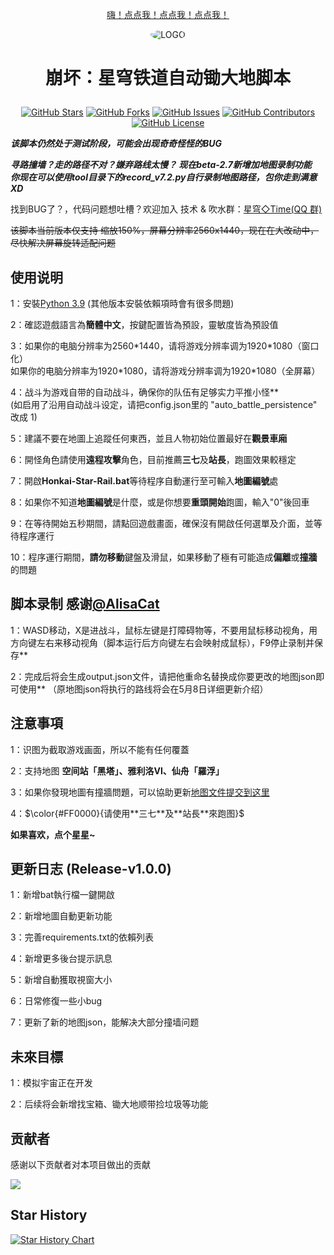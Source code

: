 <div align="center">

[嗨！点点我！点点我！点点我！](#注意)

<img alt="LOGO" src="https://github.com/Starry-Wind/Honkai-Star-Rail/blob/318c2c19c45d7c26f6b663a57018519f367a09a5/temp/love!.png" style="border-radius:50%">

<h1 align="center">

崩坏：星穹铁道自动锄大地脚本

</h1>
 
[![GitHub Stars](https://img.shields.io/github/stars/Starry-Wind/Honkai-Star-Rail?style=flat-square)](https://github.com/Starry-Wind/Honkai-Star-Rail/stargazers)
[![GitHub Forks](https://img.shields.io/github/forks/Starry-Wind/Honkai-Star-Rail?style=flat-square)](https://github.com/Starry-Wind/Honkai-Star-Rail/network)
[![GitHub Issues](https://img.shields.io/github/issues/Starry-Wind/Honkai-Star-Rail?style=flat-square)](https://github.com/Starry-Wind/Honkai-Star-Rail/issues)
[![GitHub Contributors](https://img.shields.io/github/contributors/Starry-Wind/Honkai-Star-Rail?style=flat-square)](https://github.com/Starry-Wind/Honkai-Star-Rail/graphs/contributors)
[![GitHub License](https://img.shields.io/github/license/Starry-Wind/Honkai-Star-Rail?style=flat-square)](https://github.com/Starry-Wind/Honkai-Star-Rail/blob/main/LICENSE)
</div>

*****该脚本仍然处于测试阶段，可能会出现奇奇怪怪的BUG*****

***寻路撞墙？走的路径不对？嫌弃路线太慢？ 现在beta-2.7新增加地图录制功能***<br>
***你现在可以使用tool目录下的record_v7.2.py自行录制地图路径，包你走到满意 XD***

找到BUG了？，代码问题想吐槽？欢迎加入 技术 & 吹水群：[星穹◇Time(QQ 群)](https://qm.qq.com/cgi-bin/qm/qr?k=xdCO46fHlVcY7D2L7elXzqcxL3nyTGnW&jump_from=webapi&authKey=uWZooQ2szv+nG/re7luCKn8LW1KibSb0vvi0FycA45Mglm5AGM1GP2iJ+SiWmDwg)<br>

~~该脚本当前版本仅支持 缩放150%，屏幕分辨率2560x1440，现在在大改动中，尽快解决屏幕旋转适配问题~~

## 使用说明

1：安裝[Python 3.9](https://www.python.org/downloads/release/python-390/) (其他版本安裝依賴項時會有很多問題)

2：確認遊戲語言為**簡體中文**，按鍵配置皆為預設，靈敏度皆為預設值

3：如果你的电脑分辨率为2560\*1440，请将游戏分辨率调为1920\*1080（窗口化）<br>
   如果你的电脑分辨率为1920\*1080，请将游戏分辨率调为1920\*1080（全屏幕）
   
4：战斗为游戏自带的自动战斗，确保你的队伍有足够实力平推小怪**<br>
   (如启用了沿用自动战斗设定，请把config.json里的 "auto_battle_persistence" 改成 1) 

5：建議不要在地圖上追蹤任何東西，並且人物初始位置最好在**觀景車廂**

6：開怪角色請使用**遠程攻擊**角色，目前推薦**三七**及**站長**，跑圖效果較穩定

7：開啟**Honkai-Star-Rail.bat**等待程序自動運行至可輸入**地圖編號**處

8：如果你不知道**地圖編號**是什麼，或是你想要**重頭開始**跑圖，輸入"0"後回車

9：在等待開始五秒期間，請點回遊戲畫面，確保沒有開啟任何選單及介面，並等待程序運行

10：程序運行期間，**請勿移動**鍵盤及滑鼠，如果移動了極有可能造成**偏離**或**撞牆**的問題

## 脚本录制 **感谢**[@AlisaCat](https://github.com/AlisaCat-S)

1：WASD移动，X是进战斗，鼠标左键是打障碍物等，不要用鼠标移动视角，用方向键左右来移动视角（脚本运行后方向键左右会映射成鼠标），F9停止录制并保存**

2：完成后将会生成output.json文件，请把他重命名替换成你要更改的地图json即可使用** （原地图json将执行的路线将会在5月8日详细更新介绍）
 
## 注意事項
 
1：识图为截取游戏画面，所以不能有任何覆蓋
 
2：支持地图 **空间站「黑塔」、雅利洛VI、仙舟「羅浮」**

3：如果你發現地圖有撞牆問題，可以協助更新[地图文件提交到这里](https://github.com/Starry-Wind/Honkai-Star-Rail/tree/map)

4：$\color{#FF0000}{请使用**三七**及**站長**來跑图}$

****如果喜欢，点个星星~****

## 更新日志 (Release-v1.0.0)

1：新增bat執行檔一鍵開啟

2：新增地圖自動更新功能

3：完善requirements.txt的依賴列表

4：新增更多後台提示訊息

5：新增自動獲取視窗大小

6：日常修復一些小bug

7：更新了新的地图json，能解决大部分撞墙问题

## 未來目標

1：模拟宇宙正在开发

2：后续将会新增找宝箱、锄大地顺带捡垃圾等功能

## 贡献者

感谢以下贡献者对本项目做出的贡献

<a href="https://github.com/Starry-Wind/Honkai-Star-Rail/graphs/contributors">
  <img src="https://contrib.rocks/image?repo=Starry-Wind/Honkai-Star-Rail" />

</a>

## Star History

[![Star History Chart](https://api.star-history.com/svg?repos=Starry-Wind/Honkai-Star-Rail&type=Date)](https://star-history.com/#Starry-Wind/Honkai-Star-Rail&Date)
